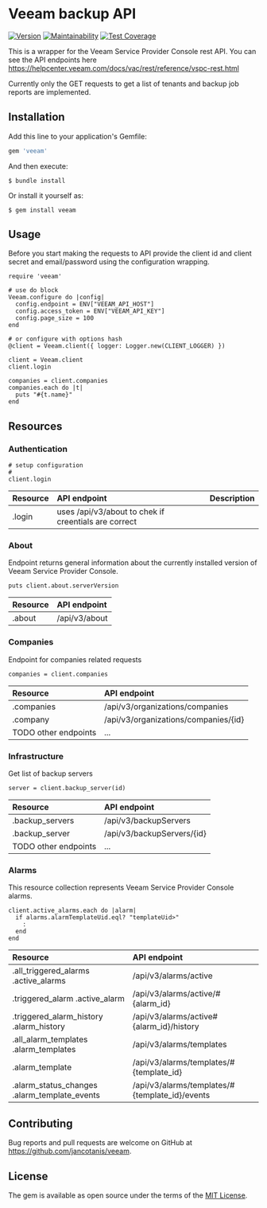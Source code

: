 # Veeam backup API
[![Version](https://img.shields.io/gem/v/veeam.svg)](https://rubygems.org/gems/veaam)
[![Maintainability](https://api.codeclimate.com/v1/badges/cf41385233dc8059e8e6/maintainability)](https://codeclimate.com/github/jancotanis/veeam/maintainability)
[![Test Coverage](https://api.codeclimate.com/v1/badges/cf41385233dc8059e8e6/test_coverage)](https://codeclimate.com/github/jancotanis/veeam/test_coverage)

This is a wrapper for the Veeam Service Provider Console rest API. You can see the API endpoints here https://helpcenter.veeam.com/docs/vac/rest/reference/vspc-rest.html

Currently only the GET requests to get a list of tenants and backup job reports are implemented.

## Installation

Add this line to your application's Gemfile:

```ruby
gem 'veeam'
```

And then execute:

    $ bundle install

Or install it yourself as:

    $ gem install veeam

## Usage

Before you start making the requests to API provide the client id and client secret and email/password using the configuration wrapping.

```
require 'veeam'

# use do block
Veeam.configure do |config|
  config.endpoint = ENV["VEEAM_API_HOST"]
  config.access_token = ENV["VEEAM_API_KEY"]
  config.page_size = 100
end

# or configure with options hash
@client = Veeam.client({ logger: Logger.new(CLIENT_LOGGER) })

client = Veeam.client
client.login

companies = client.companies
companies.each do |t|
  puts "#{t.name}"
end
```

## Resources
### Authentication
```
# setup configuration
#
client.login
```
|Resource|API endpoint|Description|
|:--|:--|:--|
|.login|uses /api/v3/about to chek if creentials are correct|


### About
Endpoint returns general information about the currently installed version of Veeam Service Provider Console.
```
puts client.about.serverVersion
```

|Resource|API endpoint|
|:--|:--|
|.about|/api/v3/about|

### Companies
Endpoint for companies related requests 
```
companies = client.companies
```

|Resource|API endpoint|
|:--|:--|
|.companies|/api/v3/organizations/companies|
|.company|/api/v3/organizations/companies/{id}|
|TODO other endpoints|...|

### Infrastructure
Get list of backup servers
```
server = client.backup_server(id)

```

|Resource|API endpoint|
|:--|:--|
|.backup_servers|/api/v3/backupServers|
|.backup_server|/api/v3/backupServers/{id}|
|TODO other endpoints|...|

### Alarms
This resource collection represents Veeam Service Provider Console alarms.
```
client.active_alarms.each do |alarm|
  if alarms.alarmTemplateUid.eql? "templateUid>"
    :
  end
end

```

|Resource|API endpoint|
|:--|:--|
|.all_triggered_alarms .active_alarms|/api/v3/alarms/active|
|.triggered_alarm .active_alarm|/api/v3/alarms/active/#{alarm_id}|
|.triggered_alarm_history .alarm_history|/api/v3/alarms/active#{alarm_id}/history|
|.all_alarm_templates .alarm_templates|/api/v3/alarms/templates|
|.alarm_template|/api/v3/alarms/templates/#{template_id}|
|.alarm_status_changes .alarm_template_events|/api/v3/alarms/templates/#{template_id}/events|

## Contributing

Bug reports and pull requests are welcome on GitHub at https://github.com/jancotanis/veeam.

## License

The gem is available as open source under the terms of the [MIT License](https://opensource.org/licenses/MIT).
